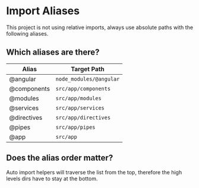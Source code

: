 # Import Aliases

This project is not using relative imports, always use absolute paths with the following aliases.

## Which aliases are there?

| Alias         | Target Path             |
| ------------- | ----------------------- |
| @angular      | `node_modules/@angular` |
| @components   | `src/app/components`    |
| @modules      | `src/app/modules`       |
| @services     | `src/app/services`      |
| @directives   | `src/app/directives`    |
| @pipes        | `src/app/pipes`         |
| @app          | `src/app`               |

## Does the alias order matter?

Auto import helpers will traverse the list from the top, therefore the high levels dirs have to stay at the bottom.
